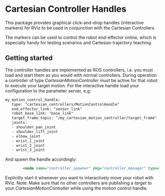 # Cartesian Controller Handles
This package provides graphical click-and-drop handles (interactive markers) for
RViz to be used in conjunction with the Cartesian Controllers.

The markers can be used to control the robot end-effector online, which is
especially handy for testing scenarios and Cartesian trajectory teaching.

## Getting started
The controller handles are implemented as ROS controllers, i.e. you must load and start them as you would with normal controllers.
During operation a controller of type *CartesianMotionController* must be active for that robot to execute your target motion.
For the interactive handle load your configuration to the parameter server, e.g:
``` xml
my_motion_control_handle:
   type: "cartesian_controllers/MotionControlHandle"
   end_effector_link: "sensor_link"
   robot_base_link: "base_link"
   target_frame_topic: "/my_cartesian_motion_controller/target_frame"
   joints:
   - shoulder_pan_joint
   - shoulder_lift_joint
   - elbow_joint
   - wrist_1_joint
   - wrist_2_joint
   - wrist_3_joint

```
And spawn the handle accordingly:
```xml
        <node name="controller_spawner" pkg="controller_manager" type="spawner" args="--stopped my_motion_control_handle" />
```
Explicitly start it whenever you want to interactively move your robot with RViz.
Note: Make sure that no other controllers are publishing a *target* to your *CartesianMotionController* while using the motion control handle.
